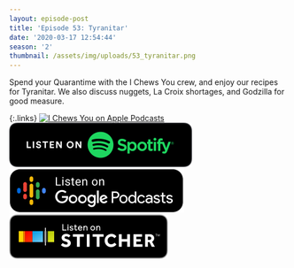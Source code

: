 ```yaml
---
layout: episode-post
title: 'Episode 53: Tyranitar'
date: '2020-03-17 12:54:44'
season: '2'
thumbnail: /assets/img/uploads/53_tyranitar.png
---
```

Spend your Quarantime with the I Chews You crew, and enjoy our recipes for Tyranitar. We also discuss nuggets, La Croix shortages, and Godzilla for good measure.

{:.links}  [![I Chews You on Apple Podcasts](https://linkmaker.itunes.apple.com/en-us/badge-lrg.svg?releaseDate=2019-04-16T00:00:00Z&kind=podcast&bubble=podcasts)](https://podcasts.apple.com/us/podcast/53-tyranitar/id1455409177?i=1000468671523)  [![I Chews You on Spotify](/assets/img/uploads/spotify-badge-button.svg)](https://open.spotify.com/episode/0YGSpfHVrcA4oRr9jmLWuh)  [![I Chews You on Google Podcasts](/assets/img/uploads/google-podcasts-badge-button.svg)](https://podcasts.google.com/?feed=aHR0cHM6Ly9pY2hld3N5b3UubGlic3luLmNvbS9yc3M&episode=ZWM5MmZlNjMtZjk4ZS00MDQxLWE5MzctODI2OTg4YTRlNWZk&ved=0CAIQkfYCahcKEwiAkK7T-6HoAhUAAAAAHQAAAAAQAQ)  [![I Chews You on Stitcher](/assets/img/uploads/stitcher-badge-button.svg)](https://www.stitcher.com/s?eid=68092402)
